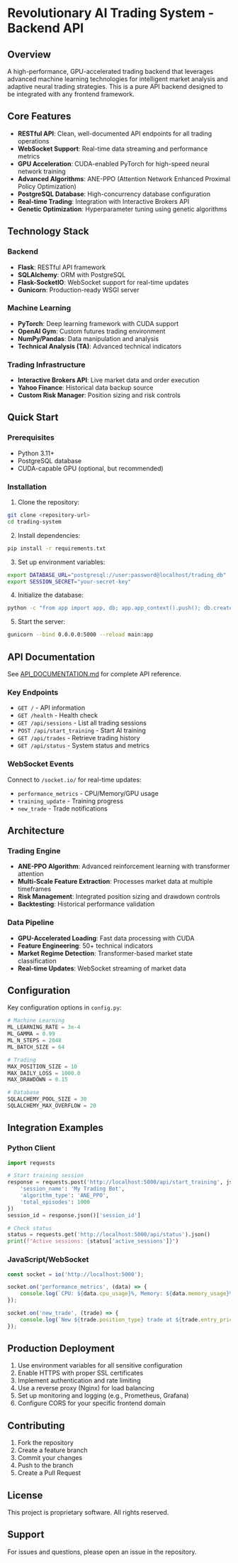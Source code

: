 # Revolutionary AI Trading System - Backend API

## Overview

A high-performance, GPU-accelerated trading backend that leverages advanced machine learning technologies for intelligent market analysis and adaptive neural trading strategies. This is a pure API backend designed to be integrated with any frontend framework.

## Core Features

- **RESTful API**: Clean, well-documented API endpoints for all trading operations
- **WebSocket Support**: Real-time data streaming and performance metrics
- **GPU Acceleration**: CUDA-enabled PyTorch for high-speed neural network training
- **Advanced Algorithms**: ANE-PPO (Attention Network Enhanced Proximal Policy Optimization)
- **PostgreSQL Database**: High-concurrency database configuration
- **Real-time Trading**: Integration with Interactive Brokers API
- **Genetic Optimization**: Hyperparameter tuning using genetic algorithms

## Technology Stack

### Backend
- **Flask**: RESTful API framework
- **SQLAlchemy**: ORM with PostgreSQL
- **Flask-SocketIO**: WebSocket support for real-time updates
- **Gunicorn**: Production-ready WSGI server

### Machine Learning
- **PyTorch**: Deep learning framework with CUDA support
- **OpenAI Gym**: Custom futures trading environment
- **NumPy/Pandas**: Data manipulation and analysis
- **Technical Analysis (TA)**: Advanced technical indicators

### Trading Infrastructure
- **Interactive Brokers API**: Live market data and order execution
- **Yahoo Finance**: Historical data backup source
- **Custom Risk Manager**: Position sizing and risk controls

## Quick Start

### Prerequisites
- Python 3.11+
- PostgreSQL database
- CUDA-capable GPU (optional, but recommended)

### Installation

1. Clone the repository:
```bash
git clone <repository-url>
cd trading-system
```

2. Install dependencies:
```bash
pip install -r requirements.txt
```

3. Set up environment variables:
```bash
export DATABASE_URL="postgresql://user:password@localhost/trading_db"
export SESSION_SECRET="your-secret-key"
```

4. Initialize the database:
```bash
python -c "from app import app, db; app.app_context().push(); db.create_all()"
```

5. Start the server:
```bash
gunicorn --bind 0.0.0.0:5000 --reload main:app
```

## API Documentation

See [API_DOCUMENTATION.md](API_DOCUMENTATION.md) for complete API reference.

### Key Endpoints

- `GET /` - API information
- `GET /health` - Health check
- `GET /api/sessions` - List all trading sessions
- `POST /api/start_training` - Start AI training
- `GET /api/trades` - Retrieve trading history
- `GET /api/status` - System status and metrics

### WebSocket Events

Connect to `/socket.io/` for real-time updates:
- `performance_metrics` - CPU/Memory/GPU usage
- `training_update` - Training progress
- `new_trade` - Trade notifications

## Architecture

### Trading Engine
- **ANE-PPO Algorithm**: Advanced reinforcement learning with transformer attention
- **Multi-Scale Feature Extraction**: Processes market data at multiple timeframes
- **Risk Management**: Integrated position sizing and drawdown controls
- **Backtesting**: Historical performance validation

### Data Pipeline
- **GPU-Accelerated Loading**: Fast data processing with CUDA
- **Feature Engineering**: 50+ technical indicators
- **Market Regime Detection**: Transformer-based market state classification
- **Real-time Updates**: WebSocket streaming of market data

## Configuration

Key configuration options in `config.py`:

```python
# Machine Learning
ML_LEARNING_RATE = 3e-4
ML_GAMMA = 0.99
ML_N_STEPS = 2048
ML_BATCH_SIZE = 64

# Trading
MAX_POSITION_SIZE = 10
MAX_DAILY_LOSS = 1000.0
MAX_DRAWDOWN = 0.15

# Database
SQLALCHEMY_POOL_SIZE = 30
SQLALCHEMY_MAX_OVERFLOW = 20
```

## Integration Examples

### Python Client
```python
import requests

# Start training session
response = requests.post('http://localhost:5000/api/start_training', json={
    'session_name': 'My Trading Bot',
    'algorithm_type': 'ANE_PPO',
    'total_episodes': 1000
})
session_id = response.json()['session_id']

# Check status
status = requests.get('http://localhost:5000/api/status').json()
print(f"Active sessions: {status['active_sessions']}")
```

### JavaScript/WebSocket
```javascript
const socket = io('http://localhost:5000');

socket.on('performance_metrics', (data) => {
    console.log(`CPU: ${data.cpu_usage}%, Memory: ${data.memory_usage}%`);
});

socket.on('new_trade', (trade) => {
    console.log(`New ${trade.position_type} trade at ${trade.entry_price}`);
});
```

## Production Deployment

1. Use environment variables for all sensitive configuration
2. Enable HTTPS with proper SSL certificates
3. Implement authentication and rate limiting
4. Use a reverse proxy (Nginx) for load balancing
5. Set up monitoring and logging (e.g., Prometheus, Grafana)
6. Configure CORS for your specific frontend domain

## Contributing

1. Fork the repository
2. Create a feature branch
3. Commit your changes
4. Push to the branch
5. Create a Pull Request

## License

This project is proprietary software. All rights reserved.

## Support

For issues and questions, please open an issue in the repository.